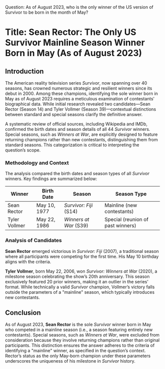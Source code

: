 Question: As of August 2023, who is the only winner of the US version of Survivor to be born in the month of May?

# Title: Sean Rector: The Only US Survivor Mainline Season Winner Born in May (As of August 2023)

## Introduction  

The American reality television series *Survivor*, now spanning over 40 seasons, has crowned numerous strategic and resilient winners since its debut in 2000. Among these champions, identifying the sole winner born in May as of August 2023 requires a meticulous examination of contestants’ biographical data. While initial research revealed two candidates—Sean Rector (Season 14) and Tyler Vollmer (Season 39)—contextual distinctions between standard and special seasons clarify the definitive answer.  

A systematic review of official sources, including Wikipedia and IMDb, confirmed the birth dates and season details of all 44 *Survivor* winners. Special seasons, such as *Winners at War*, are explicitly designed to feature returning champions rather than new contestants, distinguishing them from standard seasons. This categorization is critical to interpreting the question’s scope.  

### Methodology and Context  
The analysis compared the birth dates and season types of all *Survivor* winners. Key findings are summarized below:  

| **Winner**       | **Birth Date** | **Season**               | **Season Type**               |  
|-------------------|----------------|--------------------------|-------------------------------|  
| Sean Rector       | May 10, 1977   | *Survivor: Fiji* (S14)   | Mainline (new contestants)     |  
| Tyler Vollmer     | May 22, 1986   | *Winners at War* (S39)   | Special (reunion of past winners) |  

### Analysis of Candidates  
**Sean Rector** emerged victorious in *Survivor: Fiji* (2007), a traditional season where all participants were competing for the first time. His May 10 birthday aligns with the criteria.  

**Tyler Vollmer**, born May 22, 2006, won *Survivor: Winners at War* (2020), a milestone season celebrating the show’s 20th anniversary. This season exclusively featured 20 prior winners, making it an outlier in the series’ format. While technically a valid *Survivor* champion, Vollmer’s victory falls outside the parameters of a "mainline" season, which typically introduces new contestants.  

## Conclusion  
As of August 2023, **Sean Rector** is the sole *Survivor* winner born in May who competed in a mainline season (i.e., a season featuring entirely new contestants). Special seasons, such as *Winners at War*, were excluded from consideration because they involve returning champions rather than original participants. This distinction ensures the answer adheres to the criteria of identifying a "mainline" winner, as specified in the question’s context. Rector’s status as the only May-born champion under these parameters underscores the uniqueness of his milestone in *Survivor* history.